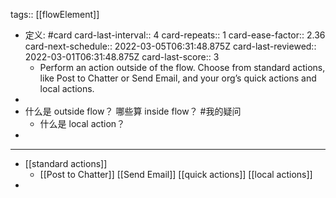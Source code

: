 tags:: [[flowElement]]

- 定义: #card
  card-last-interval:: 4
  card-repeats:: 1
  card-ease-factor:: 2.36
  card-next-schedule:: 2022-03-05T06:31:48.875Z
  card-last-reviewed:: 2022-03-01T06:31:48.875Z
  card-last-score:: 3
	- Perform an action outside of the flow. Choose from standard actions, like Post to Chatter or Send Email, and your org’s quick actions and local actions.
-
- 什么是 outside flow？ 哪些算 inside flow？ #我的疑问
	- 什么是 local action？
-
- ---
- [[standard actions]]
	- [[Post to Chatter]] [[Send Email]] [[quick actions]] [[local actions]]
-